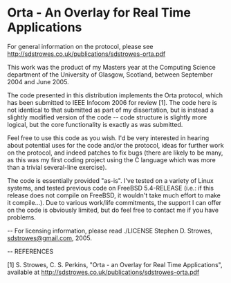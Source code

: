 Orta - An Overlay for Real Time Applications
============================================

For general information on the protocol, please see
http://sdstrowes.co.uk/publications/sdstrowes-orta.pdf

This work was the product of my Masters year at the Computing Science
department of the University of Glasgow, Scotland, between September
2004 and June 2005.

The code presented in this distribution implements the Orta protocol,
which has been submitted to IEEE Infocom 2006 for review [1]. The
code here is not identical to that submitted as part of my
dissertation, but is instead a slightly modified version of the code
-- code structure is slightly more logical, but the core functionality
is exactly as was submitted.

Feel free to use this code as you wish. I'd be very interested in
hearing about potential uses for the code and/or the protocol, ideas
for further work on the protocol, and indeed patches to fix bugs
(there are likely to be many, as this was my first coding project
using the C language which was more than a trivial several-line
exercise).

The code is essentially provided "as-is". I've tested on a variety of
Linux systems, and tested previous code on FreeBSD 5.4-RELEASE (i.e.:
if this release does not compile on FreeBSD, it wouldn't take much
effort to make it compile...). Due to various work/life commitments,
the support I can offer on the code is obviously limited, but do feel
free to contact me if you have problems.

--
For licensing information, please read ./LICENSE
Stephen D. Strowes, sdstrowes@gmail.com, 2005.


--
REFERENCES

[1] S. Strowes, C. S. Perkins, "Orta - an Overlay for Real Time
Applications", available at
http://sdstrowes.co.uk/publications/sdstrowes-orta.pdf
